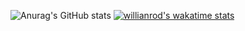 ![Anurag's GitHub stats](https://github-readme-stats.vercel.app/api?username=karimbaggari&show_icons=true&theme=radical)
[![willianrod's wakatime stats](https://github-readme-stats.vercel.app/api/wakatime?username=karimbaggari)](https://github.com/anuraghazra/github-readme-stats)


